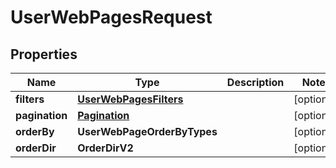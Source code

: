 

# UserWebPagesRequest


## Properties

| Name | Type | Description | Notes |
|------------ | ------------- | ------------- | -------------|
|**filters** | [**UserWebPagesFilters**](UserWebPagesFilters.md) |  |  [optional] |
|**pagination** | [**Pagination**](Pagination.md) |  |  [optional] |
|**orderBy** | **UserWebPageOrderByTypes** |  |  [optional] |
|**orderDir** | **OrderDirV2** |  |  [optional] |



